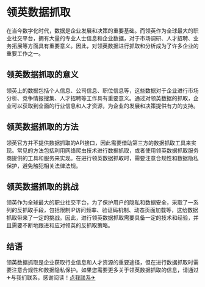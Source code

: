 # 领英数据抓取

在当今数字化时代，数据是企业发展和决策的重要基础。而领英作为全球最大的职业社交平台，拥有大量的专业人士信息和企业数据，对于市场调研、人才招聘、业务拓展等方面具有重要意义。因此，对领英数据进行抓取和分析成为了许多企业的重要工作之一。

## 领英数据抓取的意义

领英上的数据包括个人信息、公司信息、职位信息等，这些数据对于企业进行市场分析、竞争情报搜集、人才招聘等工作具有重要意义。通过对领英数据的抓取，企业可以获取到全面的行业信息和人才资源，为企业的发展和决策提供有力的支持。

## 领英数据抓取的方法

领英官方并不提供数据抓取的API接口，因此需要借助第三方的数据抓取工具来实现。常见的方法包括利用网络爬虫技术进行数据抓取，或者使用领英数据抓取服务商提供的工具和服务来实现。在进行领英数据抓取时，需要注意合规性和数据隐私保护，避免触犯相关法律法规。

## 领英数据抓取的挑战

领英作为全球最大的职业社交平台，为了保护用户的隐私和数据安全，采取了一系列的反抓取手段，包括限制IP访问频率、验证码机制、动态页面加载等，这给数据抓取带来了一定的挑战。因此，进行领英数据抓取需要具备一定的技术和经验，并且需要不断地跟进和应对领英的反抓取策略。

## 结语

领英数据抓取是企业获取行业信息和人才资源的重要途径，但在进行数据抓取时需要注意合规性和数据隐私保护。如果您需要更多关于领英数据抓取的信息，请通过✈与我们联系，感谢阅读！[点我联系✈](https://file.k02.cc)